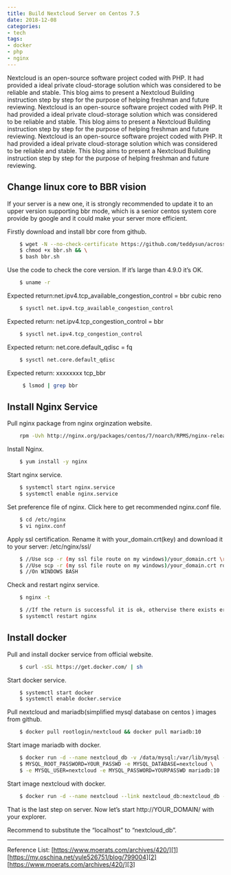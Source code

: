 ```yaml
---
title: Build Nextcloud Server on Centos 7.5
date: 2018-12-08
categories:
- tech
tags:
- docker
- php
- nginx
---
```


Nextcloud is an open-source software project coded with PHP. It had provided a ideal private cloud-storage solution which was considered to be reliable and stable. This blog aims to present a Nextcloud Building instruction step by step for the purpose of helping freshman and future reviewing. Nextcloud is an open-source software project coded with PHP. It had provided a ideal private cloud-storage solution which was considered to be reliable and stable. This blog aims to present a Nextcloud Building instruction step by step for the purpose of helping freshman and future reviewing. Nextcloud is an open-source software project coded with PHP. It had provided a ideal private cloud-storage solution which was considered to be reliable and stable. This blog aims to present a Nextcloud Building instruction step by step for the purpose of helping freshman and future reviewing.


<!-- more -->

## Change linux core to BBR vision


If your server is a new one, it is strongly recommended to update it to an upper version supporting bbr mode, which is a senior centos system core provide by google and it could make your server more efficient.

Firstly download and install bbr core from github.
```bash
    $ wget -N --no-check-certificate https://github.com/teddysun/across/raw/master/bbr.sh &&\
    $ chmod +x bbr.sh && \
    $ bash bbr.sh
```
Use the code to check the core version. If it’s large than 4.9.0 it’s OK.
```bash
    $ uname -r
```
Expected return:net.ipv4.tcp_available_congestion_control = bbr cubic reno
```bash
    $ sysctl net.ipv4.tcp_available_congestion_control
```
Expected return: net.ipv4.tcp_congestion_control = bbr
```bash
    $ sysctl net.ipv4.tcp_congestion_control
```
Expected return: net.core.default_qdisc = fq
```bash
    $ sysctl net.core.default_qdisc
```
Expected return: xxxxxxxx tcp_bbr
```bash
     $ lsmod | grep bbr
```

## Install Nginx Service


Pull nginx package from nginx orginzation website.
```bash
    rpm -Uvh http://nginx.org/packages/centos/7/noarch/RPMS/nginx-release-centos-7-0.el7.ngx.noarch.rpm
```
Install Nginx.
```bash
    $ yum install -y nginx
```
Start nginx service.
```bash
    $ systemctl start nginx.service
    $ systemctl enable nginx.service
```

Set preference file of nginx. Click here to get recommended nginx.conf file.
```bash
    $ cd /etc/nginx
    $ vi nginx.conf
```
Apply ssl certification. Rename it with your_domain.crt(key) and download it to your server: /etc/nginx/ssl/
```bash
    $ //Use scp -r (my ssl file route on my windows)/your_domain.crt \root@(your server ip): /etc/nginx/ssl
    $ //Use scp -r (my ssl file route on my windows)/your_domain.crt root@(your server ip): /etc/nginx/ssl
    $ //On WINDOWS BASH
```
Check and restart nginx service.
```bash
    $ nginx -t

    $ //If the return is successful it is ok, othervise there exists error in your nginx.conf file. 
    $ systemctl restart nginx
```
## Install docker


Pull and install docker service from official website.
```bash
    $ curl -sSL https://get.docker.com/ | sh
```
Start docker service.
```bash
    $ systemctl start docker
    $ systemctl enable docker.service
```
Pull nextcloud and mariadb(simplified mysql database on centos ) images from github.
```bash
    $ docker pull rootlogin/nextcloud && docker pull mariadb:10
```
Start image mariadb with docker.
```bash
    $ docker run -d --name nextcloud_db -v /data/mysql:/var/lib/mysql -e \
    $ MYSQL_ROOT_PASSWORD=YOUR_PASSWD -e MYSQL_DATABASE=nextcloud \
    $ -e MYSQL_USER=nextcloud -e MYSQL_PASSWORD=YOURPASSWD mariadb:10
```
Start image nextcloud with docker.
```bash
    $ docker run -d --name nextcloud --link nextcloud_db:nextcloud_db -p 127.0.0.1:9001:80 -v /data/nextcloud:/data rootlogin/nextcloud
```
That is the last step on server. Now let’s start http://YOUR_DOMAIN/ with your explorer.

Recommend to substitute the “localhost” to “nextcloud_db”.

-------------

Reference List:
[https://www.moerats.com/archives/420/][1]
[https://my.oschina.net/yule526751/blog/799004][2]
[https://www.moerats.com/archives/420/][3]


  [1]: https://www.moerats.com/archives/420/
  [2]: https://my.oschina.net/yule526751/blog/799004
  [3]: https://www.moerats.com/archives/420/